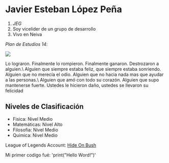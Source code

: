 # Javier Esteban López Peña
1. *JEG*
2. Soy vicelider de un grupo de desarrollo
3. Vivo en Neiva

*Plan de Estudios 14*:

![](PlanDeEstudios.png)

Lo lograron. Finalmente lo rompieron. Finalmente ganaron. Destrozaron a alguien.\ Alguien que siempre estaba feliz, que siempre estaba sonriendo. Alguien que no merecía el odio. Alguien que no hacia nada mas que ayudar a las personas.\ Alguien que amó con todo su corazón. Alguien que supo mantenerse fuerte. Ustedes le hicieron daño, ustedes se llevaron su felicidad

## Niveles de Clasificación
- Fisica: Nivel Medio
- Matemáticas: Nivel Alto
- Filosofia: Nivel Medio
- Quimica: Nivel Medio

League of Legends Account: [Hide On Bush](https://www.op.gg/summoner/userName=Hide+on+bush)

Mi primer codigo fué: 'print("Hello Word!")'